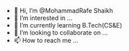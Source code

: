 - 👋 Hi, I’m @MohammadRafe Shaikh
- 👀 I’m interested in ...
- 🌱 I’m currently learning B.Tech(CS&E)
- 💞️ I’m looking to collaborate on ...
- 📫 How to reach me ...

<!---
MohammadRafe/MohammadRafe is a ✨ special ✨ repository because its `README.md` (this file) appears on your GitHub profile.
You can click the Preview link to take a look at your changes.
--->
